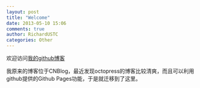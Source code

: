 ```yaml
---
layout: post
title: "Welcome"
date: 2013-05-10 15:06
comments: true
author: RichardUSTC
categories: Other
---
```

欢迎访问[我的github博客](http://richardustc.github.io/)

我原来的博客位于CNBlog，最近发现octopress的博客比较清爽，而且可以利用github提供的Github Pages功能，于是就迁移到了这里。
